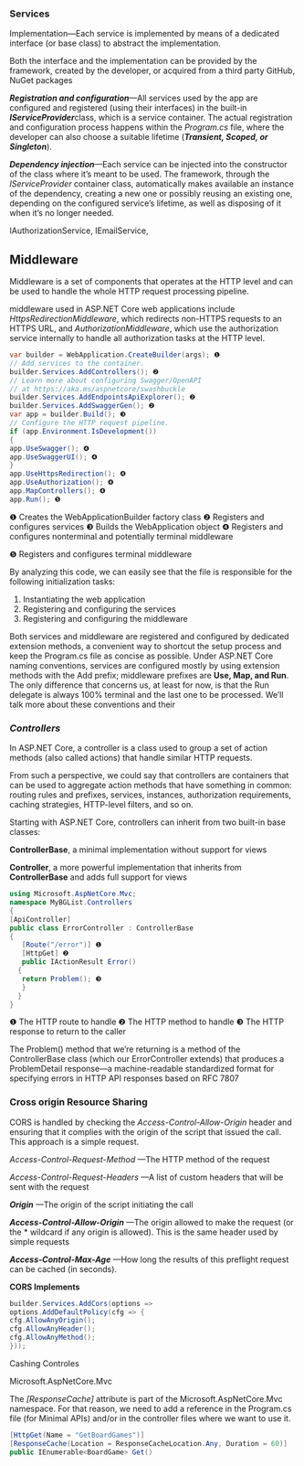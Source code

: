 ### Services

Implementation—Each service is implemented by means of a dedicated interface (or base class) to abstract the implementation.

Both the interface and the implementation can be provided by the framework, created by the developer, or acquired from a third party GitHub, NuGet packages

***Registration and configuration***—All services used by the app are configured and registered (using their interfaces) in the built-in ***IServiceProvider***class, which is a service container. The actual registration and configuration process happens within the *Program.cs* file, where the developer can also choose a suitable lifetime (***Transient, Scoped, or Singleton***).

***Dependency injection***—Each service can be injected into the constructor of the class where it’s meant to be used.
The framework, through the *IServiceProvider* container class, automatically makes available an instance of the dependency, creating a new one or possibly reusing an existing one, depending on the configured service’s lifetime, as well as disposing of it when it’s no longer needed.

IAuthorizationService, IEmailService,

## Middleware

Middleware is a set of components that operates at the HTTP level and can be used to handle the whole HTTP request processing pipeline.

middleware used in ASP.NET Core web applications include *HttpsRedirectionMiddleware*, which redirects
non-HTTPS requests to an HTTPS URL, and *AuthorizationMiddleware*, which use the authorization service internally to handle all authorization tasks at the HTTP level.

```csharp
var builder = WebApplication.CreateBuilder(args); ❶
// Add services to the container.
builder.Services.AddControllers(); ❷
// Learn more about configuring Swagger/OpenAPI
// at https://aka.ms/aspnetcore/swashbuckle
builder.Services.AddEndpointsApiExplorer(); ❷
builder.Services.AddSwaggerGen(); ❷
var app = builder.Build(); ❸
// Configure the HTTP request pipeline.
if (app.Environment.IsDevelopment())
{
app.UseSwagger(); ❹
app.UseSwaggerUI(); ❹
}
app.UseHttpsRedirection(); ❹
app.UseAuthorization(); ❹
app.MapControllers(); ❹
app.Run(); ❺
```

❶ Creates the WebApplicationBuilder factory class
❷ Registers and configures services
❸ Builds the WebApplication object
❹ Registers and configures nonterminal and potentially terminal middleware

❺ Registers and configures terminal middleware

By analyzing this code, we can easily see that the file is responsible for the following initialization tasks:

1. Instantiating the web application
2. Registering and configuring the services
3. Registering and configuring the middleware

Both services and middleware are registered and configured by dedicated extension methods, a convenient way to shortcut the setup process and keep the Program.cs file as concise as possible. Under ASP.NET Core naming conventions, services are configured mostly by using extension methods with the Add prefix; middleware prefixes are **Use, Map, and Run**. The only difference that concerns us, at least for now, is that the Run delegate is always 100% terminal and the last one to be processed. We’ll talk more about these conventions and their

### ***Controllers***

In ASP.NET Core, a controller is a class used to group a set of action methods (also called actions) that handle similar
HTTP requests.

From such a perspective, we could say that controllers are containers that can be used to aggregate action methods that have something in common: routing rules and prefixes, services, instances, authorization
requirements, caching strategies, HTTP-level filters, and so on.

Starting with ASP.NET Core, controllers can inherit from two built-in base classes:

**ControllerBase**, a minimal implementation without support for views

**Controller**, a more powerful implementation that inherits from **ControllerBase** and adds full support for views

```csharp
using Microsoft.AspNetCore.Mvc;
namespace MyBGList.Controllers
{
[ApiController]
public class ErrorController : ControllerBase
{
   [Route("/error")] ❶
   [HttpGet] ❷
   public IActionResult Error()
  {
   return Problem(); ❸
   }
  }
}
```

❶ The HTTP route to handle
❷ The HTTP method to handle
❸ The HTTP response to return to the caller

The Problem() method that we’re returning is a method of the ControllerBase class (which our
ErrorController extends) that produces a ProblemDetail response—a machine-readable standardized format for specifying errors in HTTP API responses based on RFC 7807

### **Cross origin Resource Sharing**

CORS is handled by checking the *Access-Control-Allow-Origin* header and ensuring that it complies with the origin of the script that issued the call. This approach is a simple request.

*Access-Control-Request-Method* —The HTTP method of the request

*Access-Control-Request-Headers* —A list of custom headers that will be sent with the request

***Origin*** —The origin of the script initiating the call

***Access-Control-Allow-Origin*** —The origin allowed to make the request (or the * wildcard if any origin is allowed). This is the same header used by simple requests

***Access-Control-Max-Age***  —How long the results of this preflight request can be cached (in seconds).

**CORS Implements**

```csharp
builder.Services.AddCors(options =>
options.AddDefaultPolicy(cfg => {
cfg.AllowAnyOrigin();
cfg.AllowAnyHeader();
cfg.AllowAnyMethod();
}));
```

Cashing Controles

Microsoft.AspNetCore.Mvc

The *[ResponseCache]* attribute is part of the Microsoft.AspNetCore.Mvc namespace. For that reason, we need to
add a reference in the Program.cs file (for Minimal APIs) and/or in the controller files where we want to use it.

```csharp
[HttpGet(Name = "GetBoardGames")]
[ResponseCache(Location = ResponseCacheLocation.Any, Duration = 60)]
public IEnumerable<BoardGame> Get()
```
